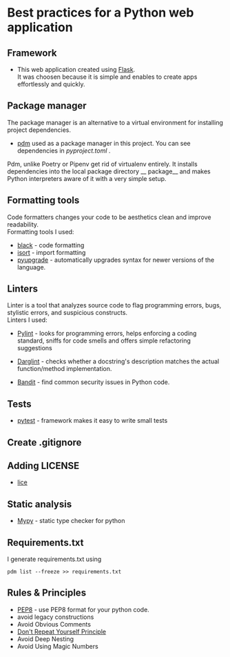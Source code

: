  # Best practices for a Python web application

## Framework 
- This web application created using [Flask](https://github.com/pallets/flask). \
It was choosen because it is simple and enables to create apps effortlessly and quickly.

## Package manager
The package manager is an alternative to a virtual environment for installing project dependencies.
- [pdm](https://github.com/pdm-project/pdm) used as a package manager in this project. You can see dependencies in *pyproject.toml* . 

Pdm, unlike Poetry or Pipenv get rid of virtualenv entirely. It installs dependencies into the local package directory __ package__ and makes Python interpreters aware of it with a very simple setup.

## Formatting tools
Code formatters changes your code to be aesthetics clean and improve readability. \
Formatting tools I used:
- [black](https://github.com/psf/black) - code formatting 
- [isort](https://github.com/PyCQA/isort) - import formatting 
- [pyupgrade](https://github.com/asottile/pyupgrade) -  automatically upgrades syntax for newer versions of the language.

## Linters
Linter is a tool that analyzes source code to flag programming errors, bugs, stylistic errors, and suspicious constructs.\
Linters I used:

- [Pylint](https://github.com/PyCQA/pylint) - looks for programming errors, helps enforcing a coding standard, sniffs for code smells and offers simple refactoring suggestions

- [Darglint](https://github.com/terrencepreilly/darglint) - checks whether a docstring's description matches the actual function/method implementation.

- [Bandit](https://github.com/PyCQA/bandit) - find common security issues in Python code.

## Tests
- [pytest](https://github.com/pytest-dev/pytest/) - framework makes it easy to write small tests

## Create .gitignore

## Adding LICENSE
- [lice](https://github.com/licenses/lice)

## Static analysis 

- [Mypy](https://github.com/python/mypy/) - static type checker for python

## Requirements.txt
I generate requirements.txt using 
```
pdm list --freeze >> requirements.txt
```

## Rules & Principles
- [PEP8](https://www.python.org/dev/peps/pep-0008/) - use PEP8 format for your python code.
- avoid legacy constructions
- Avoid Obvious Comments
- [Don't Repeat Yourself Principle](https://en.wikipedia.org/wiki/Don%27t_repeat_yourself)
- Avoid Deep Nesting
- Avoid Using Magic Numbers
